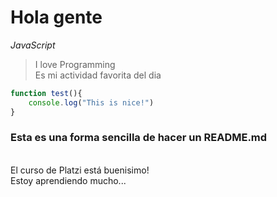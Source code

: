 # Hola gente

*JavaScript*

> I love Programming <br>
> Es mi actividad favorita del dia

```javascript
function test(){
    console.log("This is nice!")
}
```

### **Esta es una forma sencilla de hacer un README.md**
<br>
El curso de Platzi está buenisimo!<br>
Estoy aprendiendo mucho...